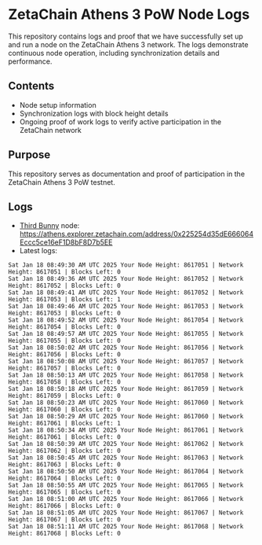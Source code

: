 # ZetaChain Athens 3 PoW Node Logs
This repository contains logs and proof that we have successfully set up and run a node on the ZetaChain Athens 3 network. The logs demonstrate continuous node operation, including synchronization details and performance.

## Contents
- Node setup information
- Synchronization logs with block height details
- Ongoing proof of work logs to verify active participation in the ZetaChain network

## Purpose
This repository serves as documentation and proof of participation in the ZetaChain Athens 3 PoW testnet.

## Logs

- [Third Bunny](https://thirdbunny.xyz/) node: https://athens.explorer.zetachain.com/address/0x225254d35dE666064Eccc5ce16eF1D8bF8D7b5EE
- Latest logs:
```
Sat Jan 18 08:49:30 AM UTC 2025 Your Node Height: 8617051 | Network Height: 8617051 | Blocks Left: 0
Sat Jan 18 08:49:36 AM UTC 2025 Your Node Height: 8617052 | Network Height: 8617052 | Blocks Left: 0
Sat Jan 18 08:49:41 AM UTC 2025 Your Node Height: 8617052 | Network Height: 8617053 | Blocks Left: 1
Sat Jan 18 08:49:46 AM UTC 2025 Your Node Height: 8617053 | Network Height: 8617053 | Blocks Left: 0
Sat Jan 18 08:49:52 AM UTC 2025 Your Node Height: 8617054 | Network Height: 8617054 | Blocks Left: 0
Sat Jan 18 08:49:57 AM UTC 2025 Your Node Height: 8617055 | Network Height: 8617055 | Blocks Left: 0
Sat Jan 18 08:50:02 AM UTC 2025 Your Node Height: 8617056 | Network Height: 8617056 | Blocks Left: 0
Sat Jan 18 08:50:08 AM UTC 2025 Your Node Height: 8617057 | Network Height: 8617057 | Blocks Left: 0
Sat Jan 18 08:50:13 AM UTC 2025 Your Node Height: 8617058 | Network Height: 8617058 | Blocks Left: 0
Sat Jan 18 08:50:18 AM UTC 2025 Your Node Height: 8617059 | Network Height: 8617059 | Blocks Left: 0
Sat Jan 18 08:50:23 AM UTC 2025 Your Node Height: 8617060 | Network Height: 8617060 | Blocks Left: 0
Sat Jan 18 08:50:29 AM UTC 2025 Your Node Height: 8617060 | Network Height: 8617061 | Blocks Left: 1
Sat Jan 18 08:50:34 AM UTC 2025 Your Node Height: 8617061 | Network Height: 8617061 | Blocks Left: 0
Sat Jan 18 08:50:39 AM UTC 2025 Your Node Height: 8617062 | Network Height: 8617062 | Blocks Left: 0
Sat Jan 18 08:50:45 AM UTC 2025 Your Node Height: 8617063 | Network Height: 8617063 | Blocks Left: 0
Sat Jan 18 08:50:50 AM UTC 2025 Your Node Height: 8617064 | Network Height: 8617064 | Blocks Left: 0
Sat Jan 18 08:50:55 AM UTC 2025 Your Node Height: 8617065 | Network Height: 8617065 | Blocks Left: 0
Sat Jan 18 08:51:00 AM UTC 2025 Your Node Height: 8617066 | Network Height: 8617066 | Blocks Left: 0
Sat Jan 18 08:51:05 AM UTC 2025 Your Node Height: 8617067 | Network Height: 8617067 | Blocks Left: 0
Sat Jan 18 08:51:11 AM UTC 2025 Your Node Height: 8617068 | Network Height: 8617068 | Blocks Left: 0
```
